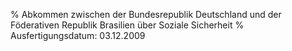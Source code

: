 % Abkommen zwischen der Bundesrepublik Deutschland und der Föderativen Republik Brasilien über Soziale Sicherheit
% Ausfertigungsdatum: 03.12.2009
 